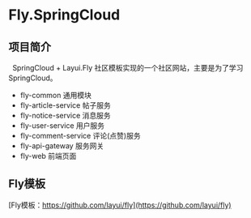 # Fly.SpringCloud

## 项目简介
   SpringCloud + Layui.Fly 社区模板实现的一个社区网站，主要是为了学习SpringCloud。
   * fly-common 通用模块
   * fly-article-service 帖子服务
   * fly-notice-service 消息服务
   * fly-user-service 用户服务
   * fly-comment-service 评论(点赞)服务
   * fly-api-gateway 服务网关
   * fly-web 前端页面
 ## Fly模板
 [Fly模板：https://github.com/layui/fly](https://github.com/layui/fly)
